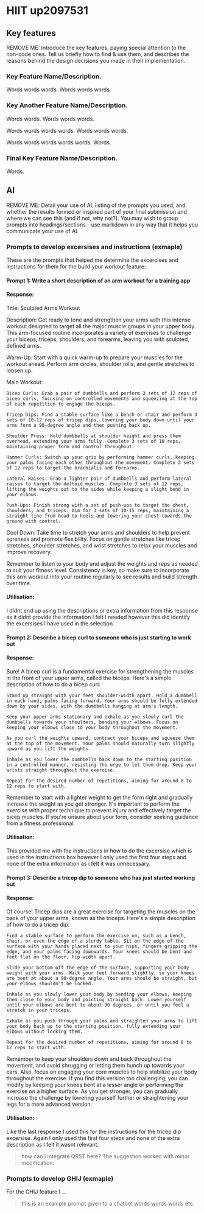 # HIIT up2097531
## Key features
REMOVE ME: Introduce the key features, paying special attention to the non-code ones.  Tell us briefly how to find & use them, and describes the reasons behind the design decisions you made in their implementation.  

### Key Feature Name/Description.
Words words words.  Words words words.

### Key Another Feature Name/Description.
Words words.  Words words words.

Words words words words.  Words words words.

Words words words words words.  Words.

### Final Key Feature Name/Description.
Words.

## AI
REMOVE ME: Detail your use of AI, listing of the prompts you used, and whether the results formed or inspired part of your final submission and where we can see this (and if not, why not?). You may wish to group prompts into headings/sections - use markdown in any way that it helps you communicate your use of AI. 

### Prompts to develop excersises and instructions (exmaple)
These are the prompts that helped me determine the excercises and instructions for them for the build your workout feature:

####  Prompt 1: Write a short description of an arm workout for a training app

#### Response:
Title: Sculpted Arms Workout

Description:
Get ready to tone and strengthen your arms with this intense workout designed to target all the major muscle groups in your upper body. This arm-focused routine incorporates a variety of exercises to challenge your biceps, triceps, shoulders, and forearms, leaving you with sculpted, defined arms.

Warm-Up:
Start with a quick warm-up to prepare your muscles for the workout ahead. Perform arm circles, shoulder rolls, and gentle stretches to loosen up.

Main Workout:

    Bicep Curls: Grab a pair of dumbbells and perform 3 sets of 12 reps of bicep curls, focusing on controlled movements and squeezing at the top of each repetition to engage the biceps.

    Tricep Dips: Find a stable surface like a bench or chair and perform 3 sets of 10-12 reps of tricep dips, lowering your body down until your arms form a 90-degree angle and then pushing back up.

    Shoulder Press: Hold dumbbells at shoulder height and press them overhead, extending your arms fully. Complete 3 sets of 10 reps, maintaining proper form and control throughout.

    Hammer Curls: Switch up your grip by performing hammer curls, keeping your palms facing each other throughout the movement. Complete 3 sets of 12 reps to target the brachialis and forearms.

    Lateral Raises: Grab a lighter pair of dumbbells and perform lateral raises to target the deltoid muscles. Complete 3 sets of 12 reps, lifting the weights out to the sides while keeping a slight bend in your elbows.

    Push-Ups: Finish strong with a set of push-ups to target the chest, shoulders, and triceps. Aim for 3 sets of 10-15 reps, maintaining a straight line from head to heels and lowering your chest towards the ground with control.

Cool Down:
Take time to stretch your arms and shoulders to help prevent soreness and promote flexibility. Focus on gentle stretches like tricep stretches, shoulder stretches, and wrist stretches to relax your muscles and improve recovery.

Remember to listen to your body and adjust the weights and reps as needed to suit your fitness level. Consistency is key, so make sure to incorporate this arm workout into your routine regularly to see results and build strength over time.

#### Utilisation:
I didnt end up using the descriptions or extra information from this response as it didnt provide the information I felt I needed however this did identify the excersises I have used in the selection.

####  Prompt 2: Describe a bicep curl to someone who is just starting to work out

#### Response:
Sure! A bicep curl is a fundamental exercise for strengthening the muscles in the front of your upper arms, called the biceps. Here's a simple description of how to do a bicep curl:

    Stand up straight with your feet shoulder-width apart. Hold a dumbbell in each hand, palms facing forward. Your arms should be fully extended down by your sides, with the dumbbells hanging at arm's length.

    Keep your upper arms stationary and exhale as you slowly curl the dumbbells towards your shoulders, bending your elbows. Focus on keeping your elbows close to your body throughout the movement.

    As you curl the weights upward, contract your biceps and squeeze them at the top of the movement. Your palms should naturally turn slightly upward as you lift the weights.

    Inhale as you lower the dumbbells back down to the starting position in a controlled manner, resisting the urge to let them drop. Keep your wrists straight throughout the exercise.

    Repeat for the desired number of repetitions, aiming for around 8 to 12 reps to start with.

Remember to start with a lighter weight to get the form right and gradually increase the weight as you get stronger. It's important to perform the exercise with proper technique to prevent injury and effectively target the bicep muscles. If you're unsure about your form, consider seeking guidance from a fitness professional.

#### Utilisation: 
This provided me with the instructions in how to do the excersise which is used in the instructions box however I only used the first four steps and none of the extra information as i felt it was unnecessary.

#### Prompt 3: Describe a tricep dip to someone who has just started working out

#### Response:
Of course! Tricep dips are a great exercise for targeting the muscles on the back of your upper arms, known as the triceps. Here's a simple description of how to do a tricep dip:

    Find a stable surface to perform the exercise on, such as a bench, chair, or even the edge of a sturdy table. Sit on the edge of the surface with your hands placed next to your hips, fingers gripping the edge, and your palms facing downwards. Your knees should be bent and feet flat on the floor, hip-width apart.

    Slide your bottom off the edge of the surface, supporting your body weight with your arms. Walk your feet forward slightly, so your knees are bent at about a 90-degree angle. Your arms should be straight, but your elbows shouldn't be locked.

    Inhale as you slowly lower your body by bending your elbows, keeping them close to your body and pointing straight back. Lower yourself until your elbows are bent to about 90 degrees, or until you feel a stretch in your triceps.

    Exhale as you push through your palms and straighten your arms to lift your body back up to the starting position, fully extending your elbows without locking them.

    Repeat for the desired number of repetitions, aiming for around 8 to 12 reps to start with.

Remember to keep your shoulders down and back throughout the movement, and avoid shrugging or letting them hunch up towards your ears. Also, focus on engaging your core muscles to help stabilize your body throughout the exercise. If you find this version too challenging, you can modify by keeping your knees bent at a lesser angle or performing the exercise on a higher surface. As you get stronger, you can gradually increase the challenge by lowering yourself further or straightening your legs for a more advanced version.

#### Utilisation:
Like the last response I used this for the instructions for the tricep dip excersise. Again I only used the first four steps and none of the extra description as I felt it wasnt relevant.

>  how can I integrate QRST here?
The suggestion worked with minor modification.

### Prompts to develop GHIJ (exmaple)
For the GHIJ feature I ...

>  this is an example prompt given to a chatbot
words words words etc.
